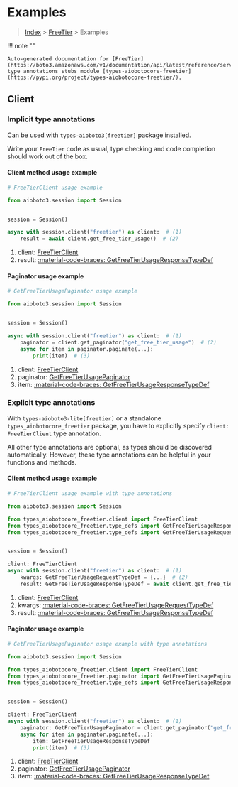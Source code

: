 # Examples

> [Index](../README.md) > [FreeTier](./README.md) > Examples

!!! note ""

    Auto-generated documentation for [FreeTier](https://boto3.amazonaws.com/v1/documentation/api/latest/reference/services/freetier.html#freetier)
    type annotations stubs module [types-aiobotocore-freetier](https://pypi.org/project/types-aiobotocore-freetier/).

## Client

### Implicit type annotations

Can be used with `types-aioboto3[freetier]` package installed.

Write your `FreeTier` code as usual,
type checking and code completion should work out of the box.



#### Client method usage example

```python
# FreeTierClient usage example

from aioboto3.session import Session


session = Session()

async with session.client("freetier") as client:  # (1)
    result = await client.get_free_tier_usage()  # (2)
```

1. client: [FreeTierClient](./client.md)
2. result: [:material-code-braces: GetFreeTierUsageResponseTypeDef](./type_defs.md#getfreetierusageresponsetypedef)



#### Paginator usage example

```python
# GetFreeTierUsagePaginator usage example

from aioboto3.session import Session


session = Session()

async with session.client("freetier") as client:  # (1)
    paginator = client.get_paginator("get_free_tier_usage")  # (2)
    async for item in paginator.paginate(...):
        print(item)  # (3)
```

1. client: [FreeTierClient](./client.md)
2. paginator: [GetFreeTierUsagePaginator](./paginators.md#getfreetierusagepaginator)
3. item: [:material-code-braces: GetFreeTierUsageResponseTypeDef](./type_defs.md#getfreetierusageresponsetypedef)




### Explicit type annotations

With `types-aioboto3-lite[freetier]`
or a standalone `types_aiobotocore_freetier` package, you have to explicitly specify
`client: FreeTierClient` type annotation.

All other type annotations are optional, as types should be discovered automatically.
However, these type annotations can be helpful in your functions and methods.


#### Client method usage example

```python
# FreeTierClient usage example with type annotations

from aioboto3.session import Session

from types_aiobotocore_freetier.client import FreeTierClient
from types_aiobotocore_freetier.type_defs import GetFreeTierUsageResponseTypeDef
from types_aiobotocore_freetier.type_defs import GetFreeTierUsageRequestTypeDef


session = Session()

client: FreeTierClient
async with session.client("freetier") as client:  # (1)
    kwargs: GetFreeTierUsageRequestTypeDef = {...}  # (2)
    result: GetFreeTierUsageResponseTypeDef = await client.get_free_tier_usage(**kwargs)  # (3)
```

1. client: [FreeTierClient](./client.md)
2. kwargs: [:material-code-braces: GetFreeTierUsageRequestTypeDef](./type_defs.md#getfreetierusagerequesttypedef)
3. result: [:material-code-braces: GetFreeTierUsageResponseTypeDef](./type_defs.md#getfreetierusageresponsetypedef)



#### Paginator usage example

```python
# GetFreeTierUsagePaginator usage example with type annotations

from aioboto3.session import Session

from types_aiobotocore_freetier.client import FreeTierClient
from types_aiobotocore_freetier.paginator import GetFreeTierUsagePaginator
from types_aiobotocore_freetier.type_defs import GetFreeTierUsageResponseTypeDef


session = Session()

client: FreeTierClient
async with session.client("freetier") as client:  # (1)
    paginator: GetFreeTierUsagePaginator = client.get_paginator("get_free_tier_usage")  # (2)
    async for item in paginator.paginate(...):
        item: GetFreeTierUsageResponseTypeDef
        print(item)  # (3)
```

1. client: [FreeTierClient](./client.md)
2. paginator: [GetFreeTierUsagePaginator](./paginators.md#getfreetierusagepaginator)
3. item: [:material-code-braces: GetFreeTierUsageResponseTypeDef](./type_defs.md#getfreetierusageresponsetypedef)




